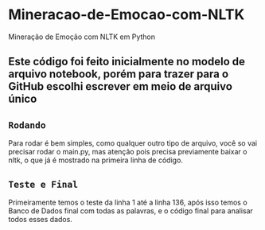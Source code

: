# Mineracao-de-Emocao-com-NLTK
Mineração de Emoção com NLTK em Python

## Este código foi feito inicialmente no modelo de arquivo notebook, porém para trazer para o GitHub escolhi escrever em meio de arquivo único

## `Rodando`
Para rodar é bem simples, como qualquer outro tipo de arquivo, você so vai precisar rodar o main.py, mas atenção pois precisa previamente baixar o nltk, o que já é mostrado na primeira linha de código.

## `Teste e Final`
Primeiramente temos o teste da linha 1 até a linha 136, após isso temos o Banco de Dados final com todas as palavras, e o código final para analisar todos esses dados.

